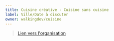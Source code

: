 ```yaml
---
title: Cuisine créative - Cuisine sans cuisine
label: Ville/Date à discuter
owner: walkingdev/cuisine
---
```


> [Lien vers l'organisation](http://github.com/walkingdev)
